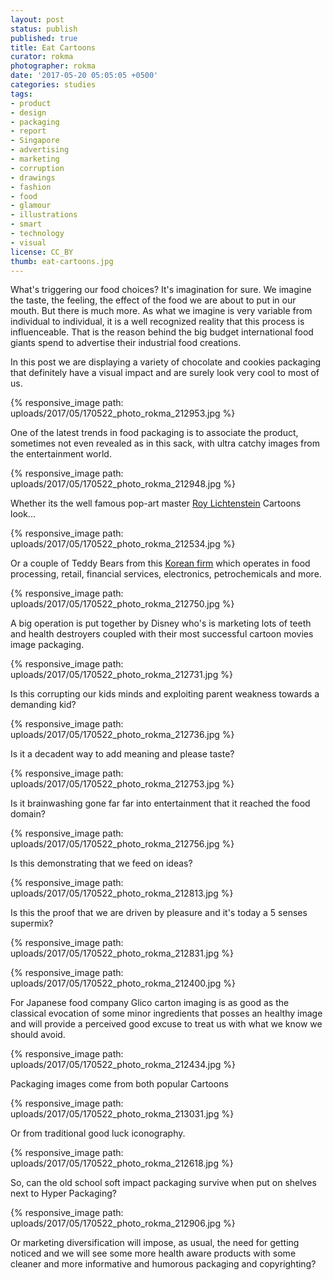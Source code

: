 ```yaml
---
layout: post
status: publish
published: true
title: Eat Cartoons
curator: rokma
photographer: rokma
date: '2017-05-20 05:05:05 +0500'
categories: studies
tags:
- product
- design
- packaging
- report
- Singapore
- advertising
- marketing
- corruption
- drawings
- fashion
- food
- glamour
- illustrations
- smart
- technology
- visual
license: CC_BY
thumb: eat-cartoons.jpg
---
```


What's triggering our food choices? It's imagination for sure. We imagine the taste, the feeling, the effect of the food we are about to put in our mouth. But there is much more. As what we imagine is very variable from individual to individual, it is a well recognized reality that this process is influenceable. That is the reason behind the big budget international food giants spend to advertise their industrial food creations.

In this post we are displaying a variety of chocolate and cookies packaging that definitely have a visual impact and are surely look very cool to most of us.


{% responsive_image path: uploads/2017/05/170522_photo_rokma_212953.jpg %}

One of the latest trends in food packaging is to associate the product, sometimes not even revealed as in this sack, with ultra catchy images from the entertainment world.

{% responsive_image path: uploads/2017/05/170522_photo_rokma_212948.jpg %}

Whether its the well famous pop-art master [Roy Lichtenstein](https://en.wikipedia.org/wiki/Roy_Lichtenstein) Cartoons look...


{% responsive_image path: uploads/2017/05/170522_photo_rokma_212534.jpg %}

Or a couple of Teddy Bears from this [Korean firm](https://en.wikipedia.org/wiki/Lotte_(conglomerate)) which operates in food processing, retail, financial services, electronics, petrochemicals and more.


{% responsive_image path: uploads/2017/05/170522_photo_rokma_212750.jpg %}

A big operation is put together by Disney who's is marketing lots of teeth and health destroyers coupled with their most successful cartoon movies image packaging.


{% responsive_image path: uploads/2017/05/170522_photo_rokma_212731.jpg %}

Is this corrupting our kids minds and exploiting parent weakness towards a demanding kid?


{% responsive_image path: uploads/2017/05/170522_photo_rokma_212736.jpg %}

Is it a decadent way to add meaning and please taste?


{% responsive_image path: uploads/2017/05/170522_photo_rokma_212753.jpg %}

Is it brainwashing gone far far into entertainment that it reached the food domain?


{% responsive_image path: uploads/2017/05/170522_photo_rokma_212756.jpg %}

Is this demonstrating that we feed on ideas?


{% responsive_image path: uploads/2017/05/170522_photo_rokma_212813.jpg %}

Is this the proof that we are driven by pleasure and it's today a 5 senses supermix?


{% responsive_image path: uploads/2017/05/170522_photo_rokma_212831.jpg %}



{% responsive_image path: uploads/2017/05/170522_photo_rokma_212400.jpg %}

For Japanese food company Glico carton imaging is as good as the classical evocation of some minor ingredients that posses an healthy image and will provide a perceived good excuse to treat us with what we know we should avoid.



{% responsive_image path: uploads/2017/05/170522_photo_rokma_212434.jpg %}

Packaging images come from both popular Cartoons


{% responsive_image path: uploads/2017/05/170522_photo_rokma_213031.jpg %}

Or from traditional good luck iconography.


{% responsive_image path: uploads/2017/05/170522_photo_rokma_212618.jpg %}

So, can the old school soft impact packaging survive when put on shelves next to Hyper Packaging?


{% responsive_image path: uploads/2017/05/170522_photo_rokma_212906.jpg %}

Or marketing diversification will impose, as usual, the need for getting noticed and we will see some more health aware products with some cleaner and more informative and humorous packaging and copyrighting?
